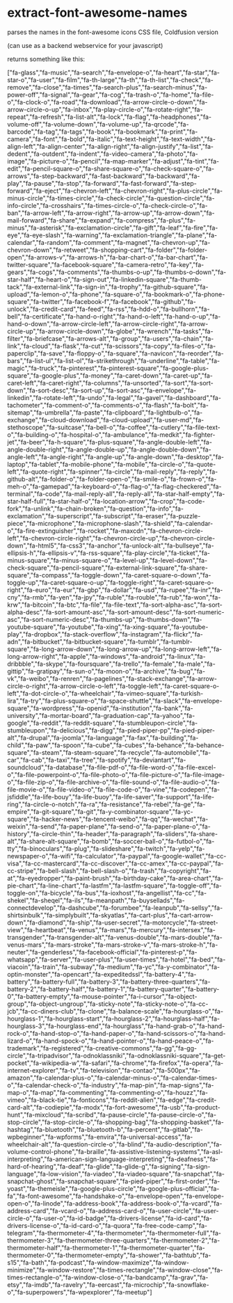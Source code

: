# extract-font-awesome-names
parses the names in the font-awesome icons CSS file, Coldfusion version

(can use as a backend webservice for your javascript)

returns something like this:

["fa-glass","fa-music","fa-search","fa-envelope-o","fa-heart","fa-star","fa-star-o","fa-user","fa-film","fa-th-large","fa-th","fa-th-list","fa-check","fa-remove","fa-close","fa-times","fa-search-plus","fa-search-minus","fa-power-off","fa-signal","fa-gear","fa-cog","fa-trash-o","fa-home","fa-file-o","fa-clock-o","fa-road","fa-download","fa-arrow-circle-o-down","fa-arrow-circle-o-up","fa-inbox","fa-play-circle-o","fa-rotate-right","fa-repeat","fa-refresh","fa-list-alt","fa-lock","fa-flag","fa-headphones","fa-volume-off","fa-volume-down","fa-volume-up","fa-qrcode","fa-barcode","fa-tag","fa-tags","fa-book","fa-bookmark","fa-print","fa-camera","fa-font","fa-bold","fa-italic","fa-text-height","fa-text-width","fa-align-left","fa-align-center","fa-align-right","fa-align-justify","fa-list","fa-dedent","fa-outdent","fa-indent","fa-video-camera","fa-photo","fa-image","fa-picture-o","fa-pencil","fa-map-marker","fa-adjust","fa-tint","fa-edit","fa-pencil-square-o","fa-share-square-o","fa-check-square-o","fa-arrows","fa-step-backward","fa-fast-backward","fa-backward","fa-play","fa-pause","fa-stop","fa-forward","fa-fast-forward","fa-step-forward","fa-eject","fa-chevron-left","fa-chevron-right","fa-plus-circle","fa-minus-circle","fa-times-circle","fa-check-circle","fa-question-circle","fa-info-circle","fa-crosshairs","fa-times-circle-o","fa-check-circle-o","fa-ban","fa-arrow-left","fa-arrow-right","fa-arrow-up","fa-arrow-down","fa-mail-forward","fa-share","fa-expand","fa-compress","fa-plus","fa-minus","fa-asterisk","fa-exclamation-circle","fa-gift","fa-leaf","fa-fire","fa-eye","fa-eye-slash","fa-warning","fa-exclamation-triangle","fa-plane","fa-calendar","fa-random","fa-comment","fa-magnet","fa-chevron-up","fa-chevron-down","fa-retweet","fa-shopping-cart","fa-folder","fa-folder-open","fa-arrows-v","fa-arrows-h","fa-bar-chart-o","fa-bar-chart","fa-twitter-square","fa-facebook-square","fa-camera-retro","fa-key","fa-gears","fa-cogs","fa-comments","fa-thumbs-o-up","fa-thumbs-o-down","fa-star-half","fa-heart-o","fa-sign-out","fa-linkedin-square","fa-thumb-tack","fa-external-link","fa-sign-in","fa-trophy","fa-github-square","fa-upload","fa-lemon-o","fa-phone","fa-square-o","fa-bookmark-o","fa-phone-square","fa-twitter","fa-facebook-f","fa-facebook","fa-github","fa-unlock","fa-credit-card","fa-feed","fa-rss","fa-hdd-o","fa-bullhorn","fa-bell","fa-certificate","fa-hand-o-right","fa-hand-o-left","fa-hand-o-up","fa-hand-o-down","fa-arrow-circle-left","fa-arrow-circle-right","fa-arrow-circle-up","fa-arrow-circle-down","fa-globe","fa-wrench","fa-tasks","fa-filter","fa-briefcase","fa-arrows-alt","fa-group","fa-users","fa-chain","fa-link","fa-cloud","fa-flask","fa-cut","fa-scissors","fa-copy","fa-files-o","fa-paperclip","fa-save","fa-floppy-o","fa-square","fa-navicon","fa-reorder","fa-bars","fa-list-ul","fa-list-ol","fa-strikethrough","fa-underline","fa-table","fa-magic","fa-truck","fa-pinterest","fa-pinterest-square","fa-google-plus-square","fa-google-plus","fa-money","fa-caret-down","fa-caret-up","fa-caret-left","fa-caret-right","fa-columns","fa-unsorted","fa-sort","fa-sort-down","fa-sort-desc","fa-sort-up","fa-sort-asc","fa-envelope","fa-linkedin","fa-rotate-left","fa-undo","fa-legal","fa-gavel","fa-dashboard","fa-tachometer","fa-comment-o","fa-comments-o","fa-flash","fa-bolt","fa-sitemap","fa-umbrella","fa-paste","fa-clipboard","fa-lightbulb-o","fa-exchange","fa-cloud-download","fa-cloud-upload","fa-user-md","fa-stethoscope","fa-suitcase","fa-bell-o","fa-coffee","fa-cutlery","fa-file-text-o","fa-building-o","fa-hospital-o","fa-ambulance","fa-medkit","fa-fighter-jet","fa-beer","fa-h-square","fa-plus-square","fa-angle-double-left","fa-angle-double-right","fa-angle-double-up","fa-angle-double-down","fa-angle-left","fa-angle-right","fa-angle-up","fa-angle-down","fa-desktop","fa-laptop","fa-tablet","fa-mobile-phone","fa-mobile","fa-circle-o","fa-quote-left","fa-quote-right","fa-spinner","fa-circle","fa-mail-reply","fa-reply","fa-github-alt","fa-folder-o","fa-folder-open-o","fa-smile-o","fa-frown-o","fa-meh-o","fa-gamepad","fa-keyboard-o","fa-flag-o","fa-flag-checkered","fa-terminal","fa-code","fa-mail-reply-all","fa-reply-all","fa-star-half-empty","fa-star-half-full","fa-star-half-o","fa-location-arrow","fa-crop","fa-code-fork","fa-unlink","fa-chain-broken","fa-question","fa-info","fa-exclamation","fa-superscript","fa-subscript","fa-eraser","fa-puzzle-piece","fa-microphone","fa-microphone-slash","fa-shield","fa-calendar-o","fa-fire-extinguisher","fa-rocket","fa-maxcdn","fa-chevron-circle-left","fa-chevron-circle-right","fa-chevron-circle-up","fa-chevron-circle-down","fa-html5","fa-css3","fa-anchor","fa-unlock-alt","fa-bullseye","fa-ellipsis-h","fa-ellipsis-v","fa-rss-square","fa-play-circle","fa-ticket","fa-minus-square","fa-minus-square-o","fa-level-up","fa-level-down","fa-check-square","fa-pencil-square","fa-external-link-square","fa-share-square","fa-compass","fa-toggle-down","fa-caret-square-o-down","fa-toggle-up","fa-caret-square-o-up","fa-toggle-right","fa-caret-square-o-right","fa-euro","fa-eur","fa-gbp","fa-dollar","fa-usd","fa-rupee","fa-inr","fa-cny","fa-rmb","fa-yen","fa-jpy","fa-ruble","fa-rouble","fa-rub","fa-won","fa-krw","fa-bitcoin","fa-btc","fa-file","fa-file-text","fa-sort-alpha-asc","fa-sort-alpha-desc","fa-sort-amount-asc","fa-sort-amount-desc","fa-sort-numeric-asc","fa-sort-numeric-desc","fa-thumbs-up","fa-thumbs-down","fa-youtube-square","fa-youtube","fa-xing","fa-xing-square","fa-youtube-play","fa-dropbox","fa-stack-overflow","fa-instagram","fa-flickr","fa-adn","fa-bitbucket","fa-bitbucket-square","fa-tumblr","fa-tumblr-square","fa-long-arrow-down","fa-long-arrow-up","fa-long-arrow-left","fa-long-arrow-right","fa-apple","fa-windows","fa-android","fa-linux","fa-dribbble","fa-skype","fa-foursquare","fa-trello","fa-female","fa-male","fa-gittip","fa-gratipay","fa-sun-o","fa-moon-o","fa-archive","fa-bug","fa-vk","fa-weibo","fa-renren","fa-pagelines","fa-stack-exchange","fa-arrow-circle-o-right","fa-arrow-circle-o-left","fa-toggle-left","fa-caret-square-o-left","fa-dot-circle-o","fa-wheelchair","fa-vimeo-square","fa-turkish-lira","fa-try","fa-plus-square-o","fa-space-shuttle","fa-slack","fa-envelope-square","fa-wordpress","fa-openid","fa-institution","fa-bank","fa-university","fa-mortar-board","fa-graduation-cap","fa-yahoo","fa-google","fa-reddit","fa-reddit-square","fa-stumbleupon-circle","fa-stumbleupon","fa-delicious","fa-digg","fa-pied-piper-pp","fa-pied-piper-alt","fa-drupal","fa-joomla","fa-language","fa-fax","fa-building","fa-child","fa-paw","fa-spoon","fa-cube","fa-cubes","fa-behance","fa-behance-square","fa-steam","fa-steam-square","fa-recycle","fa-automobile","fa-car","fa-cab","fa-taxi","fa-tree","fa-spotify","fa-deviantart","fa-soundcloud","fa-database","fa-file-pdf-o","fa-file-word-o","fa-file-excel-o","fa-file-powerpoint-o","fa-file-photo-o","fa-file-picture-o","fa-file-image-o","fa-file-zip-o","fa-file-archive-o","fa-file-sound-o","fa-file-audio-o","fa-file-movie-o","fa-file-video-o","fa-file-code-o","fa-vine","fa-codepen","fa-jsfiddle","fa-life-bouy","fa-life-buoy","fa-life-saver","fa-support","fa-life-ring","fa-circle-o-notch","fa-ra","fa-resistance","fa-rebel","fa-ge","fa-empire","fa-git-square","fa-git","fa-y-combinator-square","fa-yc-square","fa-hacker-news","fa-tencent-weibo","fa-qq","fa-wechat","fa-weixin","fa-send","fa-paper-plane","fa-send-o","fa-paper-plane-o","fa-history","fa-circle-thin","fa-header","fa-paragraph","fa-sliders","fa-share-alt","fa-share-alt-square","fa-bomb","fa-soccer-ball-o","fa-futbol-o","fa-tty","fa-binoculars","fa-plug","fa-slideshare","fa-twitch","fa-yelp","fa-newspaper-o","fa-wifi","fa-calculator","fa-paypal","fa-google-wallet","fa-cc-visa","fa-cc-mastercard","fa-cc-discover","fa-cc-amex","fa-cc-paypal","fa-cc-stripe","fa-bell-slash","fa-bell-slash-o","fa-trash","fa-copyright","fa-at","fa-eyedropper","fa-paint-brush","fa-birthday-cake","fa-area-chart","fa-pie-chart","fa-line-chart","fa-lastfm","fa-lastfm-square","fa-toggle-off","fa-toggle-on","fa-bicycle","fa-bus","fa-ioxhost","fa-angellist","fa-cc","fa-shekel","fa-sheqel","fa-ils","fa-meanpath","fa-buysellads","fa-connectdevelop","fa-dashcube","fa-forumbee","fa-leanpub","fa-sellsy","fa-shirtsinbulk","fa-simplybuilt","fa-skyatlas","fa-cart-plus","fa-cart-arrow-down","fa-diamond","fa-ship","fa-user-secret","fa-motorcycle","fa-street-view","fa-heartbeat","fa-venus","fa-mars","fa-mercury","fa-intersex","fa-transgender","fa-transgender-alt","fa-venus-double","fa-mars-double","fa-venus-mars","fa-mars-stroke","fa-mars-stroke-v","fa-mars-stroke-h","fa-neuter","fa-genderless","fa-facebook-official","fa-pinterest-p","fa-whatsapp","fa-server","fa-user-plus","fa-user-times","fa-hotel","fa-bed","fa-viacoin","fa-train","fa-subway","fa-medium","fa-yc","fa-y-combinator","fa-optin-monster","fa-opencart","fa-expeditedssl","fa-battery-4","fa-battery","fa-battery-full","fa-battery-3","fa-battery-three-quarters","fa-battery-2","fa-battery-half","fa-battery-1","fa-battery-quarter","fa-battery-0","fa-battery-empty","fa-mouse-pointer","fa-i-cursor","fa-object-group","fa-object-ungroup","fa-sticky-note","fa-sticky-note-o","fa-cc-jcb","fa-cc-diners-club","fa-clone","fa-balance-scale","fa-hourglass-o","fa-hourglass-1","fa-hourglass-start","fa-hourglass-2","fa-hourglass-half","fa-hourglass-3","fa-hourglass-end","fa-hourglass","fa-hand-grab-o","fa-hand-rock-o","fa-hand-stop-o","fa-hand-paper-o","fa-hand-scissors-o","fa-hand-lizard-o","fa-hand-spock-o","fa-hand-pointer-o","fa-hand-peace-o","fa-trademark","fa-registered","fa-creative-commons","fa-gg","fa-gg-circle","fa-tripadvisor","fa-odnoklassniki","fa-odnoklassniki-square","fa-get-pocket","fa-wikipedia-w","fa-safari","fa-chrome","fa-firefox","fa-opera","fa-internet-explorer","fa-tv","fa-television","fa-contao","fa-500px","fa-amazon","fa-calendar-plus-o","fa-calendar-minus-o","fa-calendar-times-o","fa-calendar-check-o","fa-industry","fa-map-pin","fa-map-signs","fa-map-o","fa-map","fa-commenting","fa-commenting-o","fa-houzz","fa-vimeo","fa-black-tie","fa-fonticons","fa-reddit-alien","fa-edge","fa-credit-card-alt","fa-codiepie","fa-modx","fa-fort-awesome","fa-usb","fa-product-hunt","fa-mixcloud","fa-scribd","fa-pause-circle","fa-pause-circle-o","fa-stop-circle","fa-stop-circle-o","fa-shopping-bag","fa-shopping-basket","fa-hashtag","fa-bluetooth","fa-bluetooth-b","fa-percent","fa-gitlab","fa-wpbeginner","fa-wpforms","fa-envira","fa-universal-access","fa-wheelchair-alt","fa-question-circle-o","fa-blind","fa-audio-description","fa-volume-control-phone","fa-braille","fa-assistive-listening-systems","fa-asl-interpreting","fa-american-sign-language-interpreting","fa-deafness","fa-hard-of-hearing","fa-deaf","fa-glide","fa-glide-g","fa-signing","fa-sign-language","fa-low-vision","fa-viadeo","fa-viadeo-square","fa-snapchat","fa-snapchat-ghost","fa-snapchat-square","fa-pied-piper","fa-first-order","fa-yoast","fa-themeisle","fa-google-plus-circle","fa-google-plus-official","fa-fa","fa-font-awesome","fa-handshake-o","fa-envelope-open","fa-envelope-open-o","fa-linode","fa-address-book","fa-address-book-o","fa-vcard","fa-address-card","fa-vcard-o","fa-address-card-o","fa-user-circle","fa-user-circle-o","fa-user-o","fa-id-badge","fa-drivers-license","fa-id-card","fa-drivers-license-o","fa-id-card-o","fa-quora","fa-free-code-camp","fa-telegram","fa-thermometer-4","fa-thermometer","fa-thermometer-full","fa-thermometer-3","fa-thermometer-three-quarters","fa-thermometer-2","fa-thermometer-half","fa-thermometer-1","fa-thermometer-quarter","fa-thermometer-0","fa-thermometer-empty","fa-shower","fa-bathtub","fa-s15","fa-bath","fa-podcast","fa-window-maximize","fa-window-minimize","fa-window-restore","fa-times-rectangle","fa-window-close","fa-times-rectangle-o","fa-window-close-o","fa-bandcamp","fa-grav","fa-etsy","fa-imdb","fa-ravelry","fa-eercast","fa-microchip","fa-snowflake-o","fa-superpowers","fa-wpexplorer","fa-meetup"] 
